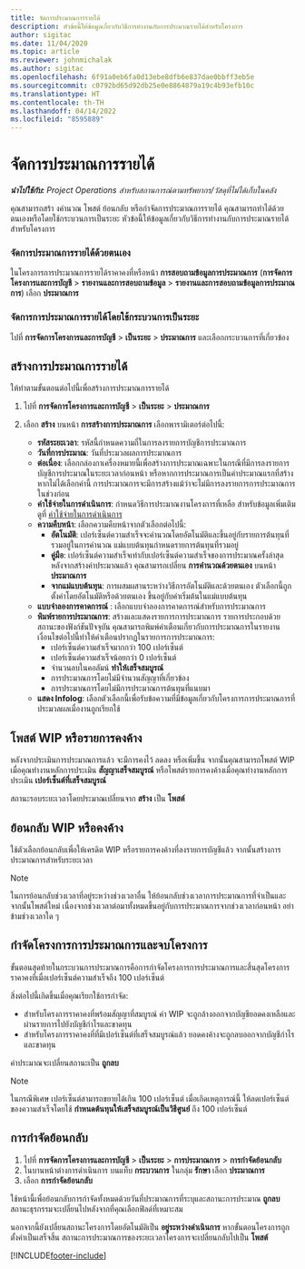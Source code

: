 ```yaml
---
title: จัดการประมาณการรายได้
description: หัวข้อนี้ให้ข้อมูลเกี่ยวกับวิธีการทำงานกับการประมาณรายได้สำหรับโครงการ
author: sigitac
ms.date: 11/04/2020
ms.topic: article
ms.reviewer: johnmichalak
ms.author: sigitac
ms.openlocfilehash: 6f91a0eb6fa0d13ebe8dfb6e837dae0bbff3eb5e
ms.sourcegitcommit: c0792bd65d92db25e0e8864879a19c4b93efb10c
ms.translationtype: HT
ms.contentlocale: th-TH
ms.lasthandoff: 04/14/2022
ms.locfileid: "8595889"
---
```

# <a name="manage-revenue-estimates"></a>จัดการประมาณการรายได้

_**นำไปใช้กับ:** Project Operations สำหรับสถานการณ์ตามทรัพยากร/วัสดุที่ไม่ได้เก็บในคลัง_

คุณสามารถสร้า งคำนวณ โพสต์ ย้อนกลับ หรือกำจัดการประมาณการรายได้ คุณสามารถทำได้ด้วยตนเองหรือโดยใช้กระบวนการเป็นระยะ หัวข้อนี้ให้ข้อมูลเกี่ยวกับวิธีการทำงานกับการประมาณรายได้สำหรับโครงการ

### <a name="manage-revenue-estimates-manually"></a>จัดการประมาณการรายได้ด้วยตนเอง

ในโครงการการประมาณการรายได้ราคาคงที่หรือหน้า **การสอบถามข้อมูลการประมาณการ** (**การจัดการโครงการและการบัญชี** > **รายงานและการสอบถามข้อมูล** > **รายงานและการสอบถามข้อมูลการประมาณการ**) เลือก **ประมาณการ**

### <a name="manage-revenue-estimates-using-a-periodic-process"></a>จัดการการประมาณการรายได้โดยใช้กระบวนการเป็นระยะ

ไปที่ **การจัดการโครงการและการบัญชี** > **เป็นระยะ** > **ประมาณการ** และเลือกกระบวนการที่เกี่ยวข้อง

## <a name="create-a-revenue-estimate"></a>สร้างการประมาณการรายได้

ให้ทำตามขั้นตอนต่อไปนี้เพื่อสร้างการประมาณการรายได้ 

1. ไปที่ **การจัดการโครงการและการบัญชี** > **เป็นระยะ** > **ประมาณการ**
2. เลือก **สร้าง** บนหน้า **การสร้างการประมาณการ** เลือกพารามิเตอร์ต่อไปนี้:

   - **รหัสระยะเวลา**: รหัสนี้กำหนดความถี่ในการลงรายการบัญชีการประมาณการ
   - **วันที่การประมาณ**: วันที่ประมวลผลการประมาณการ
   - **ต่อเนื่อง**: เลือกกล่องกาเครื่องหมายนี้เพื่อสร้างการประมาณเฉพาะในกรณีที่มีการลงรายการบัญชีการประมาณในระยะเวลาก่อนหน้า หรือหากการประมาณการเป็นค่าประมาณแรกที่สร้าง หากไม่ได้เลือกค่านี้ การประมาณการจะมีการสร้างแม้ว่าจะไม่มีการลงรายการการประมาณการในช่วงก่อน
   - **ค่าใช้จ่ายในการดำเนินการ**: กำหนดวิธีการประมาณงานโครงการที่เหลือ สำหรับข้อมูลเพิ่มเติม ดูที่ [ค่าใช้จ่ายในการดำเนินการ](cost-complete-methods.md)
   - **ความคืบหน้า**: เลือกความคืบหน้าจากตัวเลือกต่อไปนี้:
     - **อัตโนมัติ**: เปอร์เซ็นต์ความสำเร็จจะคำนวณโดยอัตโนมัติและขึ้นอยู่กับรายการต้นทุนที่รวมอยู่ในการคำนวณ แม่แบบต้นทุนกำหนดรายการต้นทุนที่รวมอยู่
     - **คู่มือ**: เปอร์เซ็นต์ความสำเร็จเท่ากับเปอร์เซ็นต์ความสำเร็จของการประมาณครั้งล่าสุด หลังจากสร้างค่าประมาณแล้ว คุณสามารถเปลี่ยน **การคำนวณด้วยตนเอง** บนหน้า **ประมาณการ**
     - **จากแม่แบบต้นทุน**: การผสมผสานระหว่างวิธีการอัตโนมัติและด้วยตนเอง ตัวเลือกนี้ถูกตั้งค่าโดยอัตโนมัติหรือด้วยตนเอง ขึ้นอยู่กับค่าเริ่มต้นในแม่แบบต้นทุน
   - **แบบจำลองการคาดการณ์** : เลือกแบบจำลองการคาดการณ์สำหรับการประมาณการ
   - **พิมพ์รายการประมาณการ**: สร้างและแสดงรายการการประมาณการ รายการประกอบด้วยสถานะของฟังก์ชันปัจจุบัน คุณสามารถพิมพ์คำเตือนเกี่ยวกับการประมาณการในรายงาน เงื่อนไขต่อไปนี้ทำให้คำเตือนปรากฏในรายการการประมาณการ:
     - เปอร์เซ็นต์ความสำเร็จมากกว่า 100 เปอร์เซ็นต์
     - เปอร์เซ็นต์ความสำเร็จน้อยกว่า 0 เปอร์เซ็นต์
     - จำนวนลบในคอลัมน์ **ทำให้เสร็จสมบูรณ์**
     - การประมาณการโดยไม่มีจำนวนสัญญาที่เกี่ยวข้อง
     - การประมาณการโดยไม่มีการประมาณการต้นทุนที่แนบมา
   - **แสดง Infolog**: เลือกตัวเลือกนี้เพื่อรับข้อความที่มีข้อมูลเกี่ยวกับโครงการการประมาณการที่ประมวลผลเมื่องานถูกเรียกใช้


## <a name="post-wip-or-accruals"></a>โพสต์ WIP หรือรายการคงค้าง

หลังจากประเมินการประมาณการแล้ว จะมีการคงไว้ ลดลง หรือเพิ่มขึ้น จากนั้นคุณสามารถโพสต์ WIP เมื่อคุณทำงานหลักการประเมิน **สัญญาเสร็จสมบูรณ์** หรือโพสต์รายการคงค้างเมื่อคุณทำงานหลักการประเมิน **เปอร์เซ็นต์ที่เสร็จสมบูรณ์**
  
สถานะรอบระยะเวลาโดยประมาณเปลี่ยนจาก **สร้าง** เป็น **โพสต์**

## <a name="reverse-wip-or-accruals"></a>ย้อนกลับ WIP หรือคงค้าง

ใช้ตัวเลือกย้อนกลับเพื่อให้เครดิต WIP หรือรายการคงค้างที่ลงรายการบัญชีแล้ว จากนั้นสร้างการประมาณการสำหรับระยะเวลา

> [!NOTE]
> ในการย้อนกลับช่วงเวลาที่อยู่ระหว่างช่วงเวลาอื่น ให้ย้อนกลับช่วงเวลาการประมาณการที่จำเป็นและจากนั้นโพสต์ใหม่ เนื่องจากช่วงเวลาต่อมาทั้งหมดขึ้นอยู่กับการประมาณการจากช่วงเวลาก่อนหน้า อย่าข้ามช่วงเวลาใด ๆ

## <a name="eliminate-the-estimate-project-and-finish-the-project"></a>กำจัดโครงการการประมาณการและจบโครงการ

ขั้นตอนสุดท้ายในกระบวนการประมาณการคือการกำจัดโครงการการประมาณการและสิ้นสุดโครงการราคาคงที่เมื่อเปอร์เซ็นต์ความสำเร็จถึง 100 เปอร์เซ็นต์

สิ่งต่อไปนี้เกิดขึ้นเมื่อคุณเรียกใช้การกำจัด:

- สำหรับโครงการราคาคงที่พร้อมสัญญาที่สมบูรณ์ ค่า WIP จะถูกล้างออกจากบัญชียอดคงเหลือและผ่านรายการไปยังบัญชีกำไรและขาดทุน
- สำหรับโครงการราคาคงที่ที่มีเปอร์เซ็นต์ที่เสร็จสมบูรณ์แล้ว ยอดคงค้างจะถูกลบออกจากบัญชีกำไรและขาดทุน

ค่าประมาณจะเปลี่ยนสถานะเป็น **ถูกลบ**

> [!NOTE]
> ในกรณีพิเศษ เปอร์เซ็นต์สามารถขยายได้เกิน 100 เปอร์เซ็นต์ เมื่อเกิดเหตุการณ์นี้ ให้ลดเปอร์เซ็นต์ของความสำเร็จโดยใช้ **กำหนดต้นทุนให้เสร็จสมบูรณ์เป็นวิธีศูนย์** ถึง 100 เปอร์เซ็นต์

## <a name="reverse-elimination"></a>การกำจัดย้อนกลับ

1. ไปที่ **การจัดการโครงการและการบัญชี** > **เป็นระยะ** > **การประมาณการ** > **การกำจัดย้อนกลับ** 
2. ในบานหน้าต่างการดำเนินการ บนแท็บ **กระบวนการ** ในกลุ่ม **รักษา**  เลือก **ประมาณการ** 
3. เลือก **การกำจัดย้อนกลับ**

ใช้หน้านี้เพื่อย้อนกลับการกำจัดทั้งหมดด้วยวันที่ประมาณการที่ระบุและสถานะการประมาณ **ถูกลบ** สถานะธุรกรรมจะเปลี่ยนไปหลังจากที่คุณเลือกฟิลด์ที่เหมาะสม

นอกจากนี้ยังเปลี่ยนสถานะโครงการโดยอัตโนมัติเป็น **อยู่ระหว่างดำเนินการ** หากขั้นตอนโครงการถูกตั้งค่าเป็นเสร็จสิ้น สถานะการประมาณการของระยะเวลาโครงการจะเปลี่ยนกลับไปเป็น **โพสต์**


[!INCLUDE[footer-include](../includes/footer-banner.md)]